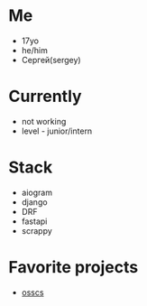# Me
 - 17yo
 - he/him
 - Сергей(sergey)

# Currently
 - not working
 - level - junior/intern

# Stack
 - aiogram
 - django
 - DRF
 - fastapi
 - scrappy

# Favorite projects

 - [osscs](https://github.com/imcocos/ritatop)
